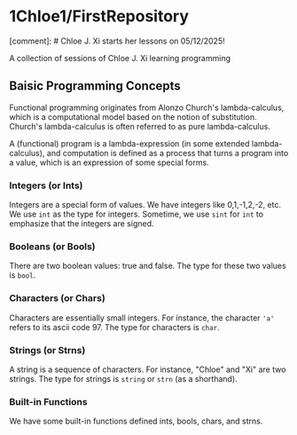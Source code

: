 # 1Chloe1/FirstRepository

[comment]: # Chloe J. Xi starts her lessons on 05/12/2025!

A collection of sessions of Chloe J. Xi learning programming

## Baisic Programming Concepts

Functional programming originates from Alonzo Church's
lambda-calculus, which is a computational model based on
the notion of substitution. Church's lambda-calculus is
often referred to as pure lambda-calculus.

A (functional) program is a lambda-expression (in some extended
lambda-calculus), and computation is defined as a process that turns a
program into a value, which is an expression of some special forms.

### Integers (or Ints)
  
Integers are a special form of values. We have integers like
0,1,-1,2,-2, etc.  We use `int` as the type for integers. Sometime,
we use `sint` for `int` to emphasize that the integers are signed.

### Booleans (or Bools)

There are two boolean values: true and false. The type for these two
values is `bool`.

### Characters (or Chars)

Characters are essentially small integers.
For instance, the character `'a'` refers to its ascii code 97.
The type for characters is `char`.

### Strings (or Strns)

A string is a sequence of characters. For instance, "Chloe" and "Xi"
are two strings. The type for strings is `string` or `strn` (as a
shorthand).

### Built-in Functions

We have some built-in functions defined ints, bools, chars, and strns.

<!--
How can one define integer maximum in terms of integer negation and
integer minimum?

def int_max(x, y):
  return -int_min(-x, -y)
-->
